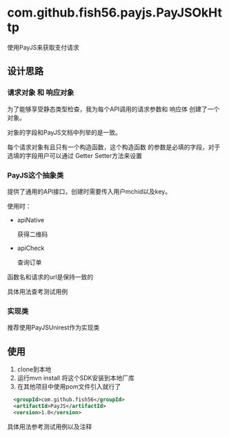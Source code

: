 # com.github.fish56.payjs.PayJSOkHttp
使用PayJS来获取支付请求

## 设计思路

### 请求对象 和 响应对象
为了能够享受静态类型检查，我为每个API调用的请求参数和
响应体 创建了一个对象。

对象的字段和PayJS文档中列举的是一致。

每个请求对象有且只有一个构造函数，这个构造函数
的参数是必填的字段，对于选填的字段用户可以通过
Getter Setter方法来设置

### PayJS这个抽象类
提供了通用的API接口，创建时需要传入用户mchid以及key。

使用时：

- apiNative
  
  获得二维码
  
- apiCheck

  查询订单
  
函数名和请求的url是保持一致的

具体用法查考测试用例

### 实现类
推荐使用PayJSUnirest作为实现类

## 使用
1. clone到本地
2. 运行mvn install 将这个SDK安装到本地厂库
3. 在其他项目中使用pom文件引入就行了

  ```xml
    <groupId>com.github.fish56</groupId>
    <artifactId>PayJS</artifactId>
    <version>1.0</version>
  ```
  
具体用法参考测试用例以及注释